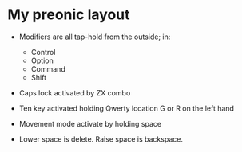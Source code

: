 # My preonic layout

- Modifiers are all tap-hold from the outside; in:
    - Control
    - Option
    - Command
    - Shift

- Caps lock activated by ZX combo
- Ten key activated holding Qwerty location G or R on the left hand
- Movement mode activate by holding space

- Lower space is delete. Raise space is backspace. 

